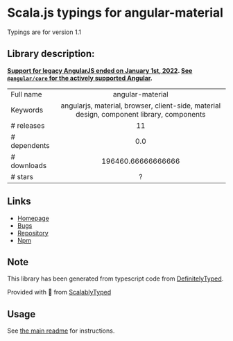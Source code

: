 
# Scala.js typings for angular-material

Typings are for version 1.1

## Library description:
**[Support for legacy AngularJS ended on January 1st, 2022](https://goo.gle/angularjs-end-of-life). [See `@angular/core` for the actively supported Angular](https://npmjs.com/@angular/core).**

|                    |                 |
| ------------------ | :-------------: |
| Full name          | angular-material |
| Keywords           | angularjs, material, browser, client-side, material design, component library, components |
| # releases         | 11 |
| # dependents       | 0.0 |
| # downloads        | 196460.66666666666 |
| # stars            | ? |

## Links
- [Homepage](https://material.angularjs.org)
- [Bugs](https://github.com/angular/material/issues)
- [Repository](https://github.com/angular/material)
- [Npm](https://www.npmjs.com/package/angular-material)
    


## Note
This library has been generated from typescript code from [DefinitelyTyped](https://definitelytyped.org).

Provided with :purple_heart: from [ScalablyTyped](https://github.com/oyvindberg/ScalablyTyped)

## Usage
See [the main readme](../../readme.md) for instructions.



